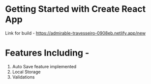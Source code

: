 # Getting Started with Create React App

Link for build - https://admirable-travesseiro-0908eb.netlify.app/new

# Features Including - 
1) Auto Save feature implemented
2) Local Storage 
3) Validations

